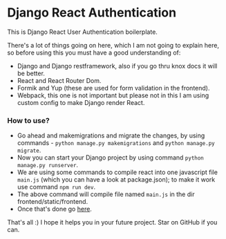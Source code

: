 # Django React Authentication

This is Django React User Authentication boilerplate.

There's a lot of things going on here, which I am not going to explain here, so before using this you must have a good understanding of: 
- Django and Django restframework, also if you go thru knox docs it will be better.
- React and React Router Dom.
- Formik and Yup (these are used for form validation in the frontend).
- Webpack, this one is not important but please not in this I am using custom config to make Django render React.

### How to use?
- Go ahead and makemigrations and migrate the changes, by using commands - ```python manage.py makemigrations``` and ```python manage.py migrate```.
- Now you can start your Django project by using command ```python manage.py runserver```.
- We are using some commands to compile react into one javascript file ```main.js``` (which you can have a look at package.json); to make it work use command ```npm run dev```.
- The above command will compile file named ```main.js``` in the dir frontend/static/frontend.
- Once that's done go [here](http://127.0.0.1:8000/).

That's all :)
I hope it helps you in your future project. Star on GitHub if you can.